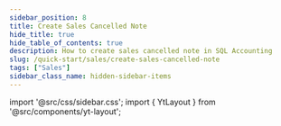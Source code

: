 ```yaml
---
sidebar_position: 8
title: Create Sales Cancelled Note
hide_title: true
hide_table_of_contents: true
description: How to create sales cancelled note in SQL Accounting
slug: /quick-start/sales/create-sales-cancelled-note
tags: ["Sales"]
sidebar_class_name: hidden-sidebar-items
---
```


import '@src/css/sidebar.css';
import { YtLayout } from '@src/components/yt-layout';

<YtLayout 
    url="https://www.youtube.com/embed/SFj3m1VNVsE?autoplay=1"
    videoId="SFj3m1VNVsE"
    title="Sales Cancelled Note"
/>
